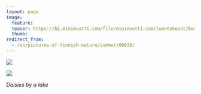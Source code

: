 ```yaml
---
layout: page
image:
  feature:
  teaser: https://b2.minimuutti.com/file/minimuutti-com/luontokuvat/kes%C3%A4/2/DSC27843-245px.jpg
  thumb:
redirect_from:
  - /en/pictures-of-finnish-nature/summer/00019/
---
```


![](https://b2.minimuutti.com/file/minimuutti-com/luontokuvat/kes%C3%A4/2/DSC27843-800px.jpg)

![](https://b2.minimuutti.com/file/minimuutti-com/luontokuvat/kes%C3%A4/2/DSC27846-800px.jpg)

*Daisies by a lake*
